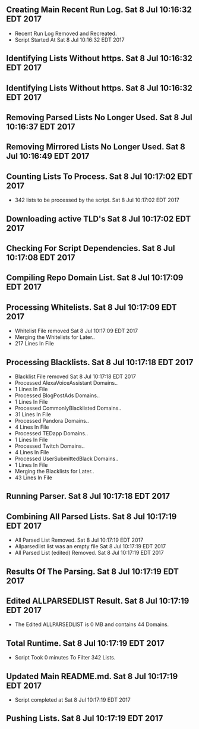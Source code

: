 ## Creating Main Recent Run Log. Sat 8 Jul 10:16:32 EDT 2017
* Recent Run Log Removed and Recreated.
* Script Started At Sat 8 Jul 10:16:32 EDT 2017

## Identifying Lists Without https. Sat 8 Jul 10:16:32 EDT 2017
## Identifying Lists Without https. Sat 8 Jul 10:16:32 EDT 2017

## Removing Parsed Lists No Longer Used. Sat 8 Jul 10:16:37 EDT 2017

## Removing Mirrored Lists No Longer Used. Sat 8 Jul 10:16:49 EDT 2017

## Counting Lists To Process. Sat 8 Jul 10:17:02 EDT 2017
* 	342 lists to be processed by the script. Sat 8 Jul 10:17:02 EDT 2017

## Downloading active TLD's Sat 8 Jul 10:17:02 EDT 2017


## Checking For Script Dependencies. Sat 8 Jul 10:17:08 EDT 2017

## Compiling Repo Domain List. Sat 8 Jul 10:17:09 EDT 2017
## Processing Whitelists. Sat 8 Jul 10:17:09 EDT 2017
* Whitelist File removed Sat 8 Jul 10:17:09 EDT 2017
* Merging the Whitelists for Later..
* 	217 Lines In File

## Processing Blacklists. Sat 8 Jul 10:17:18 EDT 2017
* Blacklist File removed Sat 8 Jul 10:17:18 EDT 2017
* Processed AlexaVoiceAssistant Domains..
* 	1 Lines In File
* Processed BlogPostAds Domains..
* 	1 Lines In File
* Processed CommonlyBlacklisted Domains..
* 	31 Lines In File
* Processed Pandora Domains..
* 	4 Lines In File
* Processed TEDapp Domains..
* 	1 Lines In File
* Processed Twitch Domains..
* 	4 Lines In File
* Processed UserSubmittedBlack Domains..
* 	1 Lines In File
* Merging the Blacklists for Later..
* 	43 Lines In File


## Running Parser. Sat 8 Jul 10:17:18 EDT 2017

## Combining All Parsed Lists. Sat 8 Jul 10:17:19 EDT 2017
* All Parsed List Removed. Sat 8 Jul 10:17:19 EDT 2017
* Allparsedlist list was an empty file Sat 8 Jul 10:17:19 EDT 2017
* All Parsed List (edited) Removed. Sat 8 Jul 10:17:19 EDT 2017

## Results Of The Parsing. Sat 8 Jul 10:17:19 EDT 2017
## Edited ALLPARSEDLIST Result. Sat 8 Jul 10:17:19 EDT 2017
* The Edited ALLPARSEDLIST is 0 MB and contains 	44 Domains.

## Total Runtime. Sat 8 Jul 10:17:19 EDT 2017
* Script Took 0 minutes To Filter  342 Lists.

## Updated Main README.md. Sat 8 Jul 10:17:19 EDT 2017

* Script completed at Sat 8 Jul 10:17:19 EDT 2017

## Pushing Lists. Sat 8 Jul 10:17:19 EDT 2017

